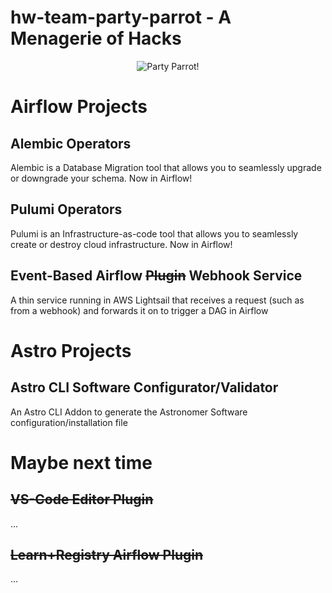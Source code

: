 # hw-team-party-parrot - A Menagerie of Hacks
<p align="center">
  <img src="https://media.tenor.com/1RyQpvCnaF0AAAAC/bird-parrot.gif" alt="Party Parrot!" />
</p>

# Airflow Projects
## Alembic Operators
Alembic is a Database Migration tool that allows you to seamlessly upgrade or downgrade your schema. Now in Airflow!

## Pulumi Operators
Pulumi is an Infrastructure-as-code tool that allows you to seamlessly create or destroy cloud infrastructure. Now in Airflow!

## Event-Based Airflow ~~Plugin~~ Webhook Service
A thin service running in AWS Lightsail that receives a request (such as from a webhook) and forwards it on to trigger a DAG in Airflow

# Astro Projects
## Astro CLI Software Configurator/Validator
An Astro CLI Addon to generate the Astronomer Software configuration/installation file


# Maybe next time
## ~~VS-Code Editor Plugin~~
...

## ~~Learn+Registry Airflow Plugin~~
...

